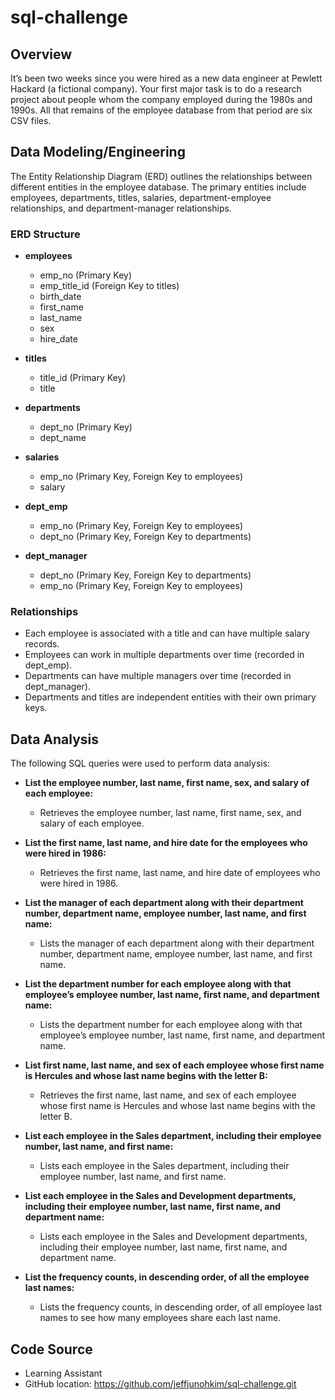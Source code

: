 # sql-challenge

## Overview
It’s been two weeks since you were hired as a new data engineer at Pewlett Hackard (a fictional company). Your first major task is to do a research project about people whom the company employed during the 1980s and 1990s. All that remains of the employee database from that period are six CSV files.

## Data Modeling/Engineering
The Entity Relationship Diagram (ERD) outlines the relationships between different entities in the employee database. The primary entities include employees, departments, titles, salaries, department-employee relationships, and department-manager relationships.

### ERD Structure

- **employees**
  - emp_no (Primary Key)
  - emp_title_id (Foreign Key to titles)
  - birth_date
  - first_name
  - last_name
  - sex
  - hire_date

- **titles**
  - title_id (Primary Key)
  - title

- **departments**
  - dept_no (Primary Key)
  - dept_name

- **salaries**
  - emp_no (Primary Key, Foreign Key to employees)
  - salary

- **dept_emp**
  - emp_no (Primary Key, Foreign Key to employees)
  - dept_no (Primary Key, Foreign Key to departments)

- **dept_manager**
  - dept_no (Primary Key, Foreign Key to departments)
  - emp_no (Primary Key, Foreign Key to employees)

### Relationships
- Each employee is associated with a title and can have multiple salary records.
- Employees can work in multiple departments over time (recorded in dept_emp).
- Departments can have multiple managers over time (recorded in dept_manager).
- Departments and titles are independent entities with their own primary keys.

## Data Analysis
The following SQL queries were used to perform data analysis:

- **List the employee number, last name, first name, sex, and salary of each employee:**
  - Retrieves the employee number, last name, first name, sex, and salary of each employee.

- **List the first name, last name, and hire date for the employees who were hired in 1986:**
  - Retrieves the first name, last name, and hire date of employees who were hired in 1986.

- **List the manager of each department along with their department number, department name, employee number, last name, and first name:**
  - Lists the manager of each department along with their department number, department name, employee number, last name, and first name.

- **List the department number for each employee along with that employee’s employee number, last name, first name, and department name:**
  - Lists the department number for each employee along with that employee’s employee number, last name, first name, and department name.

- **List first name, last name, and sex of each employee whose first name is Hercules and whose last name begins with the letter B:**
  - Retrieves the first name, last name, and sex of each employee whose first name is Hercules and whose last name begins with the letter B.

- **List each employee in the Sales department, including their employee number, last name, and first name:**
  - Lists each employee in the Sales department, including their employee number, last name, and first name.

- **List each employee in the Sales and Development departments, including their employee number, last name, first name, and department name:**
  - Lists each employee in the Sales and Development departments, including their employee number, last name, first name, and department name.

- **List the frequency counts, in descending order, of all the employee last names:**
  - Lists the frequency counts, in descending order, of all employee last names to see how many employees share each last name.


## Code Source
- Learning Assistant
- GitHub location: https://github.com/jeffjunohkim/sql-challenge.git
